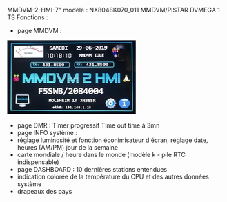 MMDVM-2-HMI-7" modèle : NX8048K070_011
MMDVM/PISTAR DVMEGA 1 TS 
Fonctions : 
- page MMDVM :
<img src = "https://github.com/f5swb/MMDVM-2-HMI-7-/blob/master/thumbnail_IMG_2738.jpg" title = "Nextion MMDVM">

- page DMR : Timer progressif Time out time à 3mn
- page INFO système :
- réglage luminosité et fonction éconimisateur d'écran, réglage date, heures (AM/PM) jour de la semaine 
- carte mondiale / heure dans le monde (modèle k - pile RTC indispensable) 
- page DASHBOARD : 10 dernières stations entendues 
- indication colorée de la température du CPU et des autres données système 
- drapeaux des pays 


